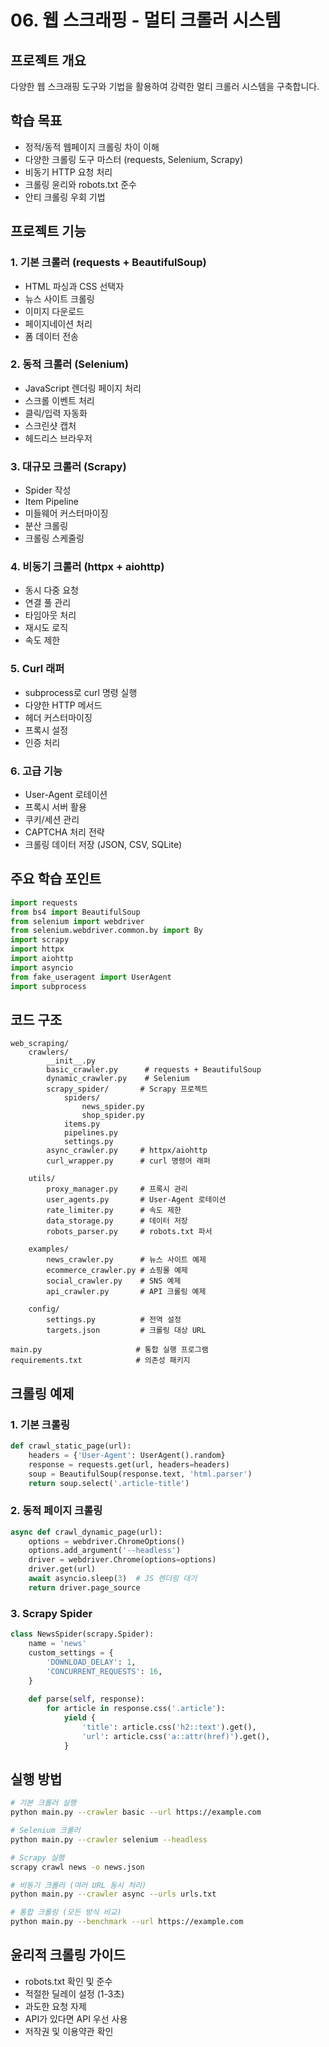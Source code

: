 # 06. 웹 스크래핑 - 멀티 크롤러 시스템

## 프로젝트 개요
다양한 웹 스크래핑 도구와 기법을 활용하여 강력한 멀티 크롤러 시스템을 구축합니다.

## 학습 목표
- 정적/동적 웹페이지 크롤링 차이 이해
- 다양한 크롤링 도구 마스터 (requests, Selenium, Scrapy)
- 비동기 HTTP 요청 처리
- 크롤링 윤리와 robots.txt 준수
- 안티 크롤링 우회 기법

## 프로젝트 기능

### 1. 기본 크롤러 (requests + BeautifulSoup)
- HTML 파싱과 CSS 선택자
- 뉴스 사이트 크롤링
- 이미지 다운로드
- 페이지네이션 처리
- 폼 데이터 전송

### 2. 동적 크롤러 (Selenium)
- JavaScript 렌더링 페이지 처리
- 스크롤 이벤트 처리
- 클릭/입력 자동화
- 스크린샷 캡처
- 헤드리스 브라우저

### 3. 대규모 크롤러 (Scrapy)
- Spider 작성
- Item Pipeline
- 미들웨어 커스터마이징
- 분산 크롤링
- 크롤링 스케줄링

### 4. 비동기 크롤러 (httpx + aiohttp)
- 동시 다중 요청
- 연결 풀 관리
- 타임아웃 처리
- 재시도 로직
- 속도 제한

### 5. Curl 래퍼
- subprocess로 curl 명령 실행
- 다양한 HTTP 메서드
- 헤더 커스터마이징
- 프록시 설정
- 인증 처리

### 6. 고급 기능
- User-Agent 로테이션
- 프록시 서버 활용
- 쿠키/세션 관리
- CAPTCHA 처리 전략
- 크롤링 데이터 저장 (JSON, CSV, SQLite)

## 주요 학습 포인트
```python
import requests
from bs4 import BeautifulSoup
from selenium import webdriver
from selenium.webdriver.common.by import By
import scrapy
import httpx
import aiohttp
import asyncio
from fake_useragent import UserAgent
import subprocess
```

## 코드 구조
```
web_scraping/
    crawlers/
        __init__.py
        basic_crawler.py      # requests + BeautifulSoup
        dynamic_crawler.py    # Selenium
        scrapy_spider/       # Scrapy 프로젝트
            spiders/
                news_spider.py
                shop_spider.py
            items.py
            pipelines.py
            settings.py
        async_crawler.py     # httpx/aiohttp
        curl_wrapper.py      # curl 명령어 래퍼
    
    utils/
        proxy_manager.py     # 프록시 관리
        user_agents.py       # User-Agent 로테이션
        rate_limiter.py      # 속도 제한
        data_storage.py      # 데이터 저장
        robots_parser.py     # robots.txt 파서
    
    examples/
        news_crawler.py      # 뉴스 사이트 예제
        ecommerce_crawler.py # 쇼핑몰 예제
        social_crawler.py    # SNS 예제
        api_crawler.py       # API 크롤링 예제
    
    config/
        settings.py          # 전역 설정
        targets.json         # 크롤링 대상 URL
    
main.py                     # 통합 실행 프로그램
requirements.txt            # 의존성 패키지
```

## 크롤링 예제

### 1. 기본 크롤링
```python
def crawl_static_page(url):
    headers = {'User-Agent': UserAgent().random}
    response = requests.get(url, headers=headers)
    soup = BeautifulSoup(response.text, 'html.parser')
    return soup.select('.article-title')
```

### 2. 동적 페이지 크롤링
```python
async def crawl_dynamic_page(url):
    options = webdriver.ChromeOptions()
    options.add_argument('--headless')
    driver = webdriver.Chrome(options=options)
    driver.get(url)
    await asyncio.sleep(3)  # JS 렌더링 대기
    return driver.page_source
```

### 3. Scrapy Spider
```python
class NewsSpider(scrapy.Spider):
    name = 'news'
    custom_settings = {
        'DOWNLOAD_DELAY': 1,
        'CONCURRENT_REQUESTS': 16,
    }
    
    def parse(self, response):
        for article in response.css('.article'):
            yield {
                'title': article.css('h2::text').get(),
                'url': article.css('a::attr(href)').get(),
            }
```

## 실행 방법
```bash
# 기본 크롤러 실행
python main.py --crawler basic --url https://example.com

# Selenium 크롤러
python main.py --crawler selenium --headless

# Scrapy 실행
scrapy crawl news -o news.json

# 비동기 크롤러 (여러 URL 동시 처리)
python main.py --crawler async --urls urls.txt

# 통합 크롤링 (모든 방식 비교)
python main.py --benchmark --url https://example.com
```

## 윤리적 크롤링 가이드
- robots.txt 확인 및 준수
- 적절한 딜레이 설정 (1-3초)
- 과도한 요청 자제
- API가 있다면 API 우선 사용
- 저작권 및 이용약관 확인